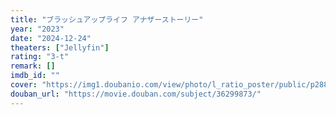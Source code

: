 ```yaml
---
title: "ブラッシュアップライフ アナザーストーリー"
year: "2023"
date: "2024-12-24"
theaters: ["Jellyfin"]
rating: "3-t"
remark: []
imdb_id: ""
cover: "https://img1.doubanio.com/view/photo/l_ratio_poster/public/p2889296459.jpg"
douban_url: "https://movie.douban.com/subject/36299873/"
---
```

